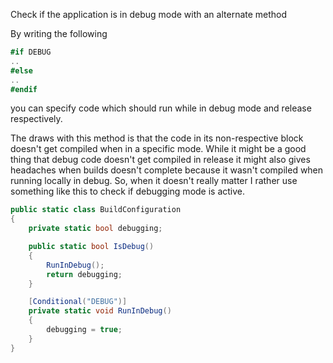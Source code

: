 Check if the application is in debug mode with an alternate method

By writing the following

```cs
#if DEBUG
..
#else
..
#endif
```

you can specify code which should run while in debug mode and release respectively.

The draws with this method is that the code in its non-respective block doesn't get compiled when in a specific mode. While it might be a good thing that debug code doesn't get compiled in release it might also gives headaches when builds doesn't complete because it wasn't compiled when running locally in debug. So, when it doesn't really matter I rather use something like this to check if debugging mode is active.

```cs
public static class BuildConfiguration
{
    private static bool debugging;

    public static bool IsDebug()
    {
        RunInDebug();
        return debugging;
    }

    [Conditional("DEBUG")]
    private static void RunInDebug()
    {
        debugging = true;
    }
}
```
